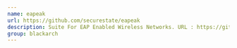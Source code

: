 ```yaml
---
name: eapeak
url: https://github.com/securestate/eapeak
description: Suite For EAP Enabled Wireless Networks. URL : https://github.com/securestate/eapeak Groups : blackarch blackarch-wireless blackarch-recon
group: blackarch
---
```

